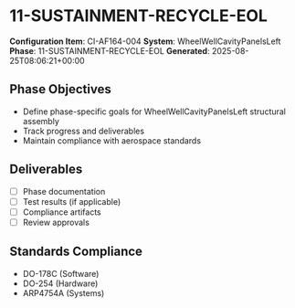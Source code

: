 # 11-SUSTAINMENT-RECYCLE-EOL

**Configuration Item**: CI-AF164-004
**System**: WheelWellCavityPanelsLeft
**Phase**: 11-SUSTAINMENT-RECYCLE-EOL
**Generated**: 2025-08-25T08:06:21+00:00

## Phase Objectives
- Define phase-specific goals for WheelWellCavityPanelsLeft structural assembly
- Track progress and deliverables
- Maintain compliance with aerospace standards

## Deliverables
- [ ] Phase documentation
- [ ] Test results (if applicable)
- [ ] Compliance artifacts
- [ ] Review approvals

## Standards Compliance
- DO-178C (Software)
- DO-254 (Hardware)
- ARP4754A (Systems)

